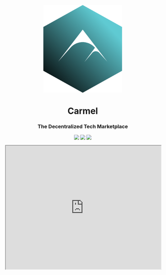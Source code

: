 <p align="center"> <img src="https://raw.githubusercontent.com/fluidtrends/carmel/master/logo.png" width="256px"> 
<h1 align="center"> Carmel </h1>
<h3 align="center"> The Decentralized Tech Marketplace </h3>
</p>

<p align="center">
<a href="https://github.com/fluidtrends/carmel/actions?query=workflow%3Abuild"><img src="https://github.com/fluidtrends/carmel/workflows/build/badge.svg" /></a>
<a href="https://codeclimate.com/github/fluidtrends/carmel/maintainability"><img src="https://api.codeclimate.com/v1/badges/c289d31bf409b4eecb1f/maintainability" /></a>
<a href="https://codeclimate.com/github/fluidtrends/carmel/test_coverage"><img src="https://api.codeclimate.com/v1/badges/c289d31bf409b4eecb1f/test_coverage" /></a>
</p> 

<p align="center">

<iframe width="100%" height="400px" src="https://docs.google.com/spreadsheets/d/e/2PACX-1vTtLsIGbhpMYQ44M_1EjYoJNlRKREgx0Uu6f79K4zS-RIUlzf7gAccnAlgemvW7x6XxPzIZiGbqYf3f/pubhtml?widget=true&amp;headers=false"></iframe>

</p>